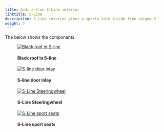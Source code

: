 ```yaml
---
title: Audi e-tron S-Line interior
linktitle: S-Line
description: S-Line interior gives a sporty look inside from unique S-line options.
weight: 5
---
```

<!-- markdownlint-disable MD033 -->

The below shows the components.

<figure>
    <a href="https://media.electrichasgoneaudi.net/multimedia/models/e-tron/interior/sline/roof.jpg">
        <img src="https://media.electrichasgoneaudi.net/multimedia/models/e-tron/interior/sline/roofs.jpg"
        class="img-fluid" alt="Black roof in S-line" title="Black roof in S-line">
    </a>
    <figcaption><h4>Black roof in S-line</h4></figcaption>
</figure>

<figure>
    <a href="https://media.electrichasgoneaudi.net/multimedia/models/e-tron/interior/sline/doorinlay.jpg">
        <img src="https://media.electrichasgoneaudi.net/multimedia/models/e-tron/interior/sline/doorinlays.jpg"
        class="img-fluid" alt="S-line door inlay" title="S-line door inlay">
    </a>
    <figcaption><h4>S-line door inlay</h4></figcaption>
</figure>

<figure>
    <a href="https://media.electrichasgoneaudi.net/multimedia/models/e-tron/interior/sline/slinesteeringwheel.jpg">
        <img src="https://media.electrichasgoneaudi.net/multimedia/models/e-tron/interior/sline/slinesteeringwheels.jpg"
        class="img-fluid" alt="S-Line Steeringwheel" title="S-Line Steeringwheel">
    </a>
    <figcaption><h4>S-Line Steeringwheel</h4></figcaption>
</figure>

<figure>
    <a href="https://media.electrichasgoneaudi.net/multimedia/models/e-tron/interior/sline/seats_slinesportseats_2.jpg">
        <img src="https://media.electrichasgoneaudi.net/multimedia/models/e-tron/interior/sline/seats_slinesportseats_2s.jpg"
        class="img-fluid" alt="S-Line sport seats" title="S-Line sport seats">
    </a>
    <figcaption><h4>S-Line sport seats</h4></figcaption>
</figure>
